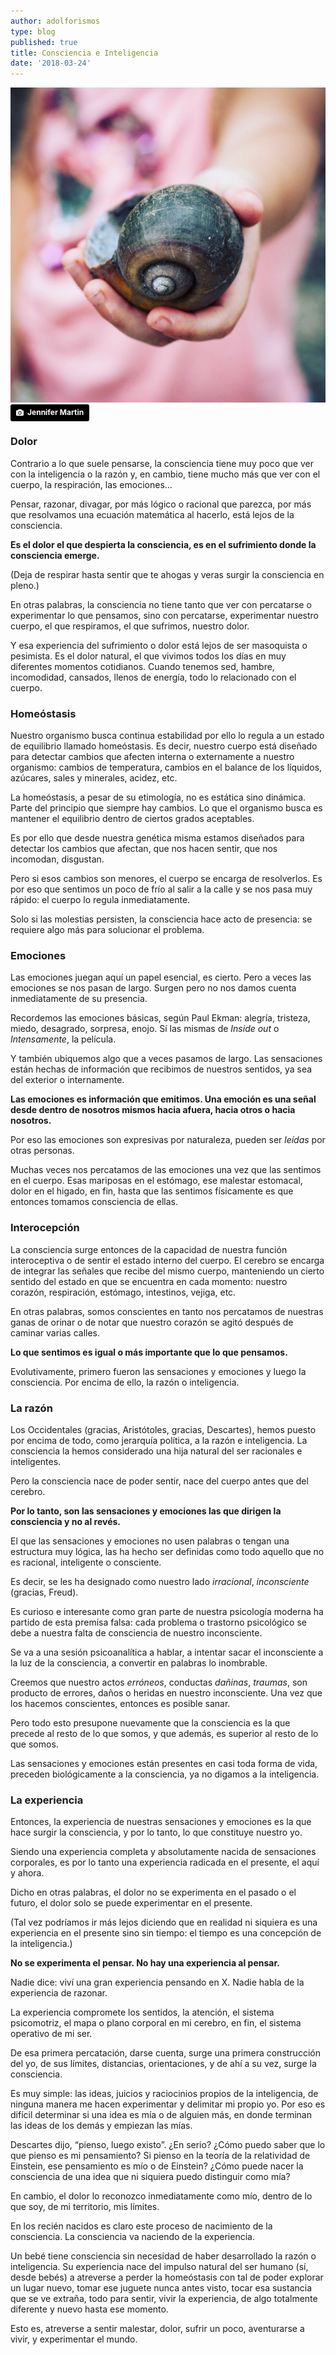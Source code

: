 ```yaml
---
author: adolforismos
type: blog
published: true
title: Consciencia e Inteligencia
date: '2018-03-24'
---
```


![Photo by Jennifer Martin on Unsplash](/img/jennifer-martin-511791-unsplash_small.jpg)
<a style="background-color:black;color:white;text-decoration:none;padding:4px 6px;font-family:-apple-system, BlinkMacSystemFont, &quot;San Francisco&quot;, &quot;Helvetica Neue&quot;, Helvetica, Ubuntu, Roboto, Noto, &quot;Segoe UI&quot;, Arial, sans-serif;font-size:12px;font-weight:bold;line-height:1.2;display:inline-block;border-radius:3px;" href="https://unsplash.com/@jennifermartinphoto?utm_medium=referral&amp;utm_campaign=photographer-credit&amp;utm_content=creditBadge" target="_blank" rel="noopener noreferrer" title="Download free do whatever you want high-resolution photos from Jennifer Martin"><span style="display:inline-block;padding:2px 3px;"><svg xmlns="http://www.w3.org/2000/svg" style="height:12px;width:auto;position:relative;vertical-align:middle;top:-1px;fill:white;" viewBox="0 0 32 32"><title>unsplash-logo</title><path d="M20.8 18.1c0 2.7-2.2 4.8-4.8 4.8s-4.8-2.1-4.8-4.8c0-2.7 2.2-4.8 4.8-4.8 2.7.1 4.8 2.2 4.8 4.8zm11.2-7.4v14.9c0 2.3-1.9 4.3-4.3 4.3h-23.4c-2.4 0-4.3-1.9-4.3-4.3v-15c0-2.3 1.9-4.3 4.3-4.3h3.7l.8-2.3c.4-1.1 1.7-2 2.9-2h8.6c1.2 0 2.5.9 2.9 2l.8 2.4h3.7c2.4 0 4.3 1.9 4.3 4.3zm-8.6 7.5c0-4.1-3.3-7.5-7.5-7.5-4.1 0-7.5 3.4-7.5 7.5s3.3 7.5 7.5 7.5c4.2-.1 7.5-3.4 7.5-7.5z"></path></svg></span><span style="display:inline-block;padding:2px 3px;">Jennifer Martin</span></a>

### Dolor

Contrario a lo que suele pensarse, la consciencia tiene muy poco que ver con la inteligencia o la razón y, en cambio, tiene mucho más que ver con el cuerpo, la respiración, las emociones...

Pensar, razonar, divagar, por más lógico o racional que parezca, por más que resolvamos una ecuación matemática al hacerlo, está lejos de la consciencia.

**Es el dolor el que despierta la consciencia, es en el sufrimiento donde la consciencia emerge.**

(Deja de respirar hasta sentir que te ahogas y veras surgir la consciencia en pleno.)

En otras palabras, la consciencia no tiene tanto que ver con percatarse o experimentar lo que pensamos, sino con percatarse, experimentar nuestro cuerpo, el que respiramos, el que sufrimos, nuestro dolor.

Y esa experiencia del sufrimiento o dolor está lejos de ser masoquista o pesimista. Es el dolor natural, el que vivimos todos los días en muy diferentes momentos cotidianos. Cuando tenemos sed, hambre, incomodidad, cansados, llenos de energía, todo lo relacionado con el cuerpo.

### Homeóstasis

Nuestro organismo busca continua estabilidad por ello lo regula a un estado de equilibrio llamado homeóstasis. Es decir, nuestro cuerpo está diseñado para detectar cambios que afecten interna o externamente a nuestro organismo: cambios de temperatura, cambios en el balance de los líquidos, azúcares, sales y minerales, acidez, etc.

La homeóstasis, a pesar de su etimología, no es estática sino dinámica. Parte del principio que siempre hay cambios. Lo que el organismo busca es mantener el equilibrio dentro de ciertos grados aceptables.

Es por ello que desde nuestra genética misma estamos diseñados para detectar los cambios que afectan, que nos hacen sentir, que nos incomodan, disgustan. 

Pero si esos cambios son menores, el cuerpo se encarga de resolverlos. Es por eso que sentimos un poco de frío al salir a la calle y se nos pasa muy rápido: el cuerpo lo regula inmediatamente. 

Solo si las molestias persisten, la consciencia hace acto de presencia: se requiere algo más para solucionar el problema.

### Emociones

Las emociones juegan aquí un papel esencial, es cierto. Pero a veces las emociones se nos pasan de largo. Surgen pero no nos damos cuenta inmediatamente de su presencia. 

Recordemos las emociones básicas, según Paul Ekman: alegría, tristeza, miedo, desagrado, sorpresa, enojo. Sí las mismas de *Inside out* o *Intensamente*, la película.

Y también ubiquemos algo que a veces pasamos de largo. Las sensaciones están hechas de información que recibimos de nuestros sentidos, ya sea del exterior o internamente.

**Las emociones es información que emitimos. Una emoción es una señal desde dentro de nosotros mismos hacia afuera, hacia otros o hacia nosotros.**

Por eso las emociones son expresivas por naturaleza, pueden ser *leídas* por otras personas. 

Muchas veces nos percatamos de las emociones una vez que las sentimos en el cuerpo. Esas mariposas en el estómago, ese malestar estomacal, dolor en el higado, en fin, hasta que las sentimos físicamente es que entonces tomamos consciencia de ellas.

### Interocepción

La consciencia surge entonces de la capacidad de nuestra función interoceptiva o de sentir el estado interno del cuerpo. El cerebro se encarga de integrar las señales que recibe del mismo cuerpo, manteniendo un cierto sentido del estado en que se encuentra en cada momento: nuestro corazón, respiración, estómago, intestinos, vejiga, etc.

En otras palabras, somos conscientes en tanto nos percatamos de nuestras ganas de orinar o de notar que nuestro corazón se agitó después de caminar varias calles.

**Lo que sentimos es igual o más importante que lo que pensamos.**

Evolutivamente, primero fueron las sensaciones y emociones y luego la consciencia. Por encima de ello, la razón o inteligencia.

### La razón

Los Occidentales (gracias, Aristótoles, gracias, Descartes), hemos puesto por encima de todo, como jerarquía política, a la razón e inteligencia. La consciencia la hemos considerado una hija natural del ser racionales e inteligentes.

Pero la consciencia nace de poder sentir, nace del cuerpo antes que del cerebro.

**Por lo tanto, son las sensaciones y emociones las que dirigen la consciencia y no al revés.**

El que las sensaciones y emociones no usen palabras o tengan una estructura muy lógica, las ha hecho ser definidas como todo aquello que no es racional, inteligente o consciente. 

Es decir, se les ha designado como nuestro lado *irracional*, *inconsciente* (gracias, Freud).

Es curioso e interesante como gran parte de nuestra psicología moderna ha partido de esta premisa falsa: cada problema o trastorno psicológico se debe a nuestra falta de consciencia de nuestro inconsciente. 

Se va a una sesión psicoanalítica a hablar, a intentar sacar el inconsciente a la luz de la consciencia, a convertir en palabras lo inombrable.

Creemos que nuestro actos *erróneos*, conductas *dañinas*, *traumas*, son producto de errores, daños o heridas en nuestro inconsciente. Una vez que los hacemos conscientes, entonces es posible sanar.

Pero todo esto presupone nuevamente que la consciencia es la que precede al resto de lo que somos, y que además, es superior al resto de lo que somos.

Las sensaciones y emociones están presentes en casi toda forma de vida, preceden biológicamente a la consciencia, ya no digamos a la inteligencia.

### La experiencia

Entonces, la experiencia de nuestras sensaciones y emociones es la que hace surgir la consciencia, y por lo tanto, lo que constituye nuestro yo.

Siendo una experiencia completa y absolutamente nacida de sensaciones corporales, es por lo tanto una experiencia radicada en el presente, el aquí y ahora.

Dicho en otras palabras, el dolor no se experimenta en el pasado o el futuro, el dolor solo se puede experimentar en el presente.

(Tal vez podríamos ir más lejos diciendo que en realidad ni siquiera es una experiencia en el presente sino sin tiempo: el tiempo es una concepción de la inteligencia.)

**No se experimenta el pensar. No hay una experiencia al pensar.**

Nadie dice: viví una gran experiencia pensando en X. Nadie habla de la experiencia de razonar.

La experiencia compromete los sentidos, la atención, el sistema psicomotriz, el mapa o plano corporal en mi cerebro, en fin, el sistema operativo de mi ser.

De esa primera percatación, darse cuenta, surge una primera construcción del yo, de sus límites, distancias, orientaciones, y de ahí a su vez, surge la consciencia.

Es muy simple: las ideas, juicios y raciocinios propios de la inteligencia, de ninguna manera me hacen experimentar y delimitar mi propio yo. Por eso es difícil determinar si una idea es mía o de alguien más, en donde terminan las ideas de los demás y empiezan las mías. 

Descartes dijo, “pienso, luego existo”. ¿En serio? ¿Cómo puedo saber que lo que pienso es mi pensamiento? Si pienso en la teoría de la relatividad de Einstein, ese pensamiento es mío o de Einstein? ¿Cómo puede nacer la consciencia de una idea que ni siquiera puedo distinguir como mía?

En cambio, el dolor lo reconozco inmediatamente como mío, dentro de lo que soy, de mi territorio, mis límites. 

En los recién nacidos es claro este proceso de nacimiento de la consciencia. La consciencia va naciendo de la experiencia. 

Un bebé tiene consciencia sin necesidad de haber desarrollado la razón o inteligencia. Su experiencia nace del impulso natural del ser humano (sí, desde bebés) a atreverse a perder la homeóstasis con tal de poder explorar un lugar nuevo, tomar ese juguete nunca antes visto, tocar esa sustancia que se ve extraña, todo para sentir, vivir la experiencia, de algo totalmente diferente y nuevo hasta ese momento. 

Esto es, atreverse a sentir malestar, dolor, sufrir un poco, aventurarse a vivir, y experimentar el mundo.
